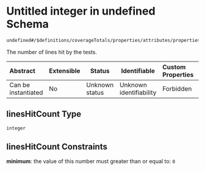 # Untitled integer in undefined Schema

```txt
undefined#/$definitions/coverageTotals/properties/attributes/properties/linesHitCount
```

The number of lines hit by the tests.


| Abstract            | Extensible | Status         | Identifiable            | Custom Properties | Additional Properties | Access Restrictions | Defined In                                            |
| :------------------ | ---------- | -------------- | ----------------------- | :---------------- | --------------------- | ------------------- | ----------------------------------------------------- |
| Can be instantiated | No         | Unknown status | Unknown identifiability | Forbidden         | Allowed               | none                | [records.json\*](records.json "open original schema") |

## linesHitCount Type

`integer`

## linesHitCount Constraints

**minimum**: the value of this number must greater than or equal to: `0`
